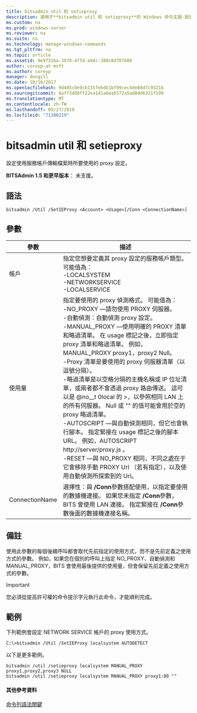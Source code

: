 ```yaml
---
title: bitsadmin util 和 setieproxy
description: 適用于**bitsadmin util 和 setieproxy**的 Windows 命令主題-設定使用服務帳戶傳輸檔案時所要使用的 proxy 設定。
ms.custom: na
ms.prod: windows-server
ms.reviewer: na
ms.suite: na
ms.technology: manage-windows-commands
ms.tgt_pltfrm: na
ms.topic: article
ms.assetid: 0e9f31ba-3070-4ffd-a94c-388c8d78f688
author: coreyp-at-msft
ms.author: coreyp
manager: dongill
ms.date: 10/16/2017
ms.openlocfilehash: 9d485c0e9cb135febdb1bf99cec4de08d7c9321b
ms.sourcegitcommit: 6aff3d88ff22ea141a6ea6572a5ad8dd6321f199
ms.translationtype: MT
ms.contentlocale: zh-TW
ms.lasthandoff: 09/27/2019
ms.locfileid: "71380219"
---
```

# <a name="bitsadmin-util-and-setieproxy"></a>bitsadmin util 和 setieproxy

設定使用服務帳戶傳輸檔案時所要使用的 proxy 設定。

**BITSAdmin 1.5 和更早版本**： 未支援。

## <a name="syntax"></a>語法

```
bitsadmin /Util /SetIEProxy <Account> <Usage>[/Conn <ConnectionName>]
```

## <a name="parameters"></a>參數

|參數|描述|
|---------|-----------|
|帳戶|指定您想要定義其 proxy 設定的服務帳戶類型。 可能值為：</br>-LOCALSYSTEM</br>-NETWORKSERVICE</br>-LOCALSERVICE|
|使用量|指定要使用的 proxy 偵測格式。 可能值為：</br>-NO_PROXY —請勿使用 PROXY 伺服器。</br>-自動偵測：自動偵測 proxy 設定。</br>-MANUAL_PROXY —使用明確的 PROXY 清單和略過清單。 在 usage 標記之後，立即指定 proxy 清單和略過清單。 例如，MANUAL_PROXY proxy1，proxy2 Null。</br>    -Proxy 清單是要使用的 proxy 伺服器清單（以逗號分隔）。</br>    -略過清單是以空格分隔的主機名稱或 IP 位址清單，或兩者都不會透過 proxy 路由傳送。 這可以是 @no__t 0local 的 >，以參照相同 LAN 上的所有伺服器。 Null 或 "" 的值可能會用於空的 proxy 略過清單。</br>-AUTOSCRIPT —與自動偵測相同，但它也會執行腳本。 指定緊接在 usage 標記之後的腳本 URL。 例如，AUTOSCRIPT http://server/proxy.js 。</br>-RESET —與 NO_PROXY 相同，不同之處在于它會移除手動 PROXY Url （若有指定），以及使用自動偵測所探索到的 Url。|
|ConnectionName|選擇性：與 **/Conn**參數搭配使用，以指定要使用的數據機連接。 如果您未指定 **/Conn**參數，BITS 會使用 LAN 連接。 指定緊接在 **/Conn**參數後面的數據機連接名稱。|

## <a name="remarks"></a>備註

使用此參數的每個後續呼叫都會取代先前指定的使用方式，而不是先前定義之使用方式的參數。 例如，如果您在個別的呼叫上指定 NO_PROXY、自動偵測和 MANUAL_PROXY，BITS 會使用最後提供的使用量，但會保留先前定義之使用方式的參數。

> [!IMPORTANT]
> 您必須從提高許可權的命令提示字元執行此命令，才能順利完成。

## <a name="examples"></a>範例

下列範例會設定 NETWORK SERVICE 帳戶的 proxy 使用方式。

```
C:\>bitsadmin /Util /SetIEProxy localsystem AUTODETECT
```

以下是更多範例。

```
bitsadmin /util /setieproxy localsystem MANUAL_PROXY proxy1,proxy2,proxy3 NULL
bitsadmin /util /setieproxy localsystem MANUAL_PROXY proxy1:80 ""
```

#### <a name="additional-references"></a>其他參考資料

[命令列語法關鍵](command-line-syntax-key.md)